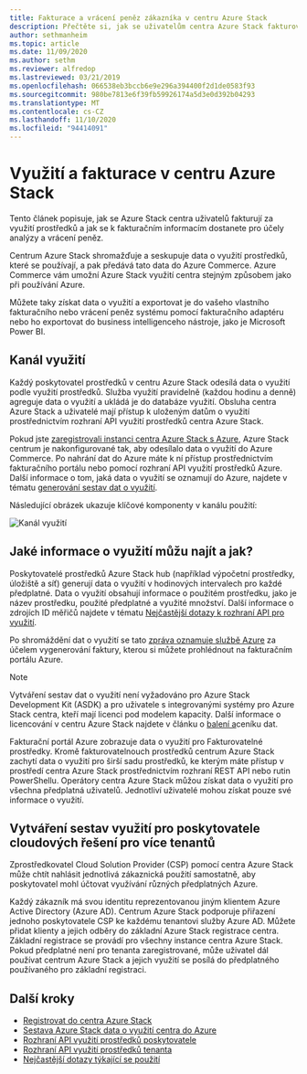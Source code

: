 ```yaml
---
title: Fakturace a vrácení peněz zákazníka v centru Azure Stack
description: Přečtěte si, jak se uživatelům centra Azure Stack fakturovat za využití prostředků a jak se k fakturačním informacím dostanete pro účely analýzy a vrácení peněz.
author: sethmanheim
ms.topic: article
ms.date: 11/09/2020
ms.author: sethm
ms.reviewer: alfredop
ms.lastreviewed: 03/21/2019
ms.openlocfilehash: 066538eb3bccb6e9e296a394400f2d1de0583f93
ms.sourcegitcommit: 980be7813e6f39fb59926174a5d3e0d392b04293
ms.translationtype: MT
ms.contentlocale: cs-CZ
ms.lasthandoff: 11/10/2020
ms.locfileid: "94414091"
---
```

# <a name="usage-and-billing-in-azure-stack-hub"></a>Využití a fakturace v centru Azure Stack

Tento článek popisuje, jak se Azure Stack centra uživatelů fakturují za využití prostředků a jak se k fakturačním informacím dostanete pro účely analýzy a vrácení peněz.

Centrum Azure Stack shromažďuje a seskupuje data o využití prostředků, které se používají, a pak předává tato data do Azure Commerce. Azure Commerce vám umožní Azure Stack využití centra stejným způsobem jako při používání Azure.

Můžete taky získat data o využití a exportovat je do vašeho vlastního fakturačního nebo vrácení peněz systému pomocí fakturačního adaptéru nebo ho exportovat do business intelligenceho nástroje, jako je Microsoft Power BI.

## <a name="usage-pipeline"></a>Kanál využití

Každý poskytovatel prostředků v centru Azure Stack odesílá data o využití podle využití prostředků. Služba využití pravidelně (každou hodinu a denně) agreguje data o využití a ukládá je do databáze využití. Obsluha centra Azure Stack a uživatelé mají přístup k uloženým datům o využití prostřednictvím rozhraní API využití prostředků centra Azure Stack.

Pokud jste [zaregistrovali instanci centra Azure Stack s Azure](azure-stack-registration.md), Azure Stack centrum je nakonfigurované tak, aby odesílalo data o využití do Azure Commerce. Po nahrání dat do Azure máte k ní přístup prostřednictvím fakturačního portálu nebo pomocí rozhraní API využití prostředků Azure. Další informace o tom, jaká data o využití se oznamují do Azure, najdete v tématu [generování sestav dat o využití](azure-stack-usage-reporting.md).  

Následující obrázek ukazuje klíčové komponenty v kanálu použití:

![Kanál využití](media/azure-stack-billing-and-chargeback/usagepipeline.svg)

## <a name="what-usage-information-can-i-find-and-how"></a>Jaké informace o využití můžu najít a jak?

Poskytovatelé prostředků Azure Stack hub (například výpočetní prostředky, úložiště a síť) generují data o využití v hodinových intervalech pro každé předplatné. Data o využití obsahují informace o použitém prostředku, jako je název prostředku, použité předplatné a využité množství. Další informace o zdrojích ID měřičů najdete v tématu [Nejčastější dotazy k rozhraní API pro využití](azure-stack-usage-related-faq.md).

Po shromáždění dat o využití se tato [zpráva oznamuje službě Azure](azure-stack-usage-reporting.md) za účelem vygenerování faktury, kterou si můžete prohlédnout na fakturačním portálu Azure.

> [!NOTE]  
> Vytváření sestav dat o využití není vyžadováno pro Azure Stack Development Kit (ASDK) a pro uživatele s integrovanými systémy pro Azure Stack centra, kteří mají licenci pod modelem kapacity. Další informace o licencování v centru Azure Stack najdete v článku o [balení a](https://azure.microsoft.com/mediahandler/files/resourcefiles/5bc3f30c-cd57-4513-989e-056325eb95e1/Azure-Stack-packaging-and-pricing-datasheet.pdf)ceníku dat.

Fakturační portál Azure zobrazuje data o využití pro Fakturovatelné prostředky. Kromě fakturovatelnouch prostředků centrum Azure Stack zachytí data o využití pro širší sadu prostředků, ke kterým máte přístup v prostředí centra Azure Stack prostřednictvím rozhraní REST API nebo rutin PowerShellu. Operátory centra Azure Stack můžou získat data o využití pro všechna předplatná uživatelů. Jednotliví uživatelé mohou získat pouze své informace o využití.

## <a name="usage-reporting-for-multi-tenant-cloud-solution-providers"></a>Vytváření sestav využití pro poskytovatele cloudových řešení pro více tenantů

Zprostředkovatel Cloud Solution Provider (CSP) pomocí centra Azure Stack může chtít nahlásit jednotlivá zákaznická použití samostatně, aby poskytovatel mohl účtovat využívání různých předplatných Azure.

Každý zákazník má svou identitu reprezentovanou jiným klientem Azure Active Directory (Azure AD). Centrum Azure Stack podporuje přiřazení jednoho poskytovatele CSP ke každému tenantovi služby Azure AD. Můžete přidat klienty a jejich odběry do základní Azure Stack registrace centra. Základní registrace se provádí pro všechny instance centra Azure Stack. Pokud předplatné není pro tenanta zaregistrované, může uživatel dál používat centrum Azure Stack a jejich využití se posílá do předplatného používaného pro základní registraci.

## <a name="next-steps"></a>Další kroky

- [Registrovat do centra Azure Stack](azure-stack-registration.md)
- [Sestava Azure Stack data o využití centra do Azure](azure-stack-usage-reporting.md)
- [Rozhraní API využití prostředků poskytovatele](azure-stack-provider-resource-api.md)
- [Rozhraní API využití prostředků tenanta](azure-stack-tenant-resource-usage-api.md)
- [Nejčastější dotazy týkající se použití](azure-stack-usage-related-faq.md)
